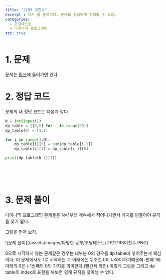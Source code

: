 ```yaml
---
title: "2193 이친수"
excerpt : 다시 볼 문제이다. 문제를 깔끔하게 정의할 수 있음. 
categories:
  - 코딩테스트
  - 다이나믹 프로그래밍
toc: true
---
```

  
# 1. 문제
문제는 [링크](https://www.acmicpc.net/problem/2193)에 들어가면 있다.

# 2. 정답 코드

문제의 내 정답 코드는 다음과 같다.

```python
N = int(input())
dp_table = [[0,0] for _ in range(90)]
dp_table[0] = [1,1]

for i in range(1,N):
    dp_table[i][0] = sum(dp_table[i-1])
    dp_table[i][1] = dp_table[i-1][0]

print(dp_table[N-1][1])
```

<br/><br/><br/>

# 3. 문제 풀이

다이나믹 프로그래밍 문제들은 N=1부터 계속해서 적어나가면서 가지를 만들어야 규칙을 찾기 쉽다.

그림을 먼저 보자.

![문제 풀이](/assets/images/다양한 공부/코딩테스트/DP/2193이친수.PNG)

0으로 시작하지 않는 문제같은 경우는 대부분 0의 경우를 dp table에 넣어주는게 핵심이다.
이 문제에서도 1로 시작하는 수 아래에는 무조건 0이 나와야하기때문에 i번째 1의 아래의 0은 i-1번째의 0의 가지를 의미한다.(빨간색 라인)
이렇게 그림을 그리고 dp table의 index로 표현을 해보면 쉽게 규칙을 찾아낼 수 있다.
